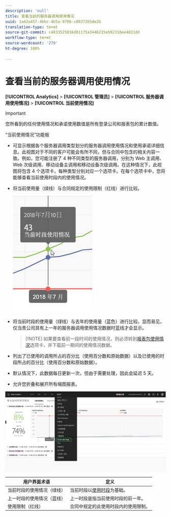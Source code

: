 ```yaml
---
description: 'null'
title: 查看当前的服务器调用使用情况
uuid: 1a42a45f-4bbc-4b5a-9706-c8937265de2b
translation-type: tm+mt
source-git-commit: c4833525816d81175a3446215eb92310ee4021dd
workflow-type: tm+mt
source-wordcount: '279'
ht-degree: 100%

---
```



# 查看当前的服务器调用使用情况

**[!UICONTROL Analytics]** > **[!UICONTROL 管理员]** > **[!UICONTROL 服务器调用使用情况]** > **[!UICONTROL 当前使用情况]**

>[!IMPORTANT]
>
> 您所看到的任何使用情况和承诺使用数值是所有登录公司和报表包的累计数值。

“当前使用情况”功能板

* 可显示根据各个服务器调用类型划分的服务器调用使用情况和使用承诺详细信息。此视图对于不同的客户可能会有所不同，但与合同中包含的相关内容一致。例如，您可能注册了 4 种不同类型的服务器调用，分别为 Web 主调用、Web 次级调用、移动设备主调用和移动设备次级调用。在这种情况下，此视图将包含 4 个选项卡，每种类型分别对应一个选项卡。在每个选项卡中，您将能够查看当前使用时段内的使用情况。
* 将当前使用量（绿线）与合同规定的使用限制（红线）进行比较。

   ![](assets/current_period.png)

* 将当前时段的使用量（绿线）与去年的使用量（蓝色）进行比较。显而易见，仅当贵公司具有上一年的服务器调用使用情况数据时蓝线才会显示。

   > [!NOTE] 如果要查看前一段时间的使用情况，则必须转到[报表包使用情况](/help/admin/c-server-call-usage/report-suite-usage.md)选项卡，并下载前一期间的使用情况数据。

* 列出了已使用的调用所占的百分比（使用百分数和原始数据）以及已使用的时段所占的百分比（使用百分数和原始数据）。
* 默认情况下，此数据每日更新一次，但由于需要处理，因此会延迟 5 天。
* 允许您折叠和展开所有缩图报表。

![](assets/server_call_dashboard.png)

| 用户界面术语 | 定义 |
|---|---|
| 当前时段的使用情况（绿线） | 当前时段以[使用时段](/help/admin/c-server-call-usage/overage-overview.md)为基础。 |
| 上一时段的使用情况（蓝线） | 上一时段是指当前使用时段的前一年。 |
| 使用限制（红线） | 合同中规定的此使用时段内的使用限制。 |
